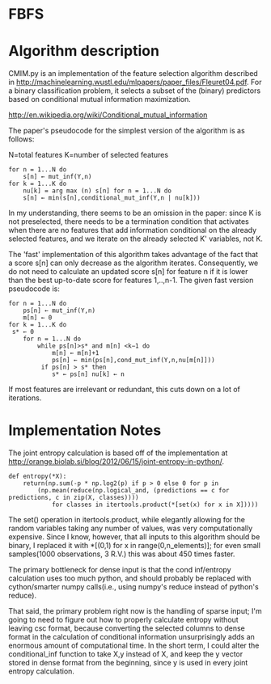 FBFS
====


Algorithm description
====

CMIM.py is an implementation of the feature selection algorithm described in http://machinelearning.wustl.edu/mlpapers/paper_files/Fleuret04.pdf.  For a binary classification problem, it selects a subset of the (binary) predictors based on conditional mutual information maximization.

http://en.wikipedia.org/wiki/Conditional_mutual_information

The paper's pseudocode for the simplest version of the algorithm is as follows:

N=total features
K=number of selected features
```
for n = 1...N do	s[n] ← mut_inf(Y,n)for k = 1...K do	nu[k] = arg max (n) s[n] for n = 1...N do	s[n] ← min(s[n],conditional_mut_inf(Y,n | nu[k]))
```

	
In my understanding, there seems to be an omission in the paper: since K is not preselected, there needs to be a termination condition that activates when there are no features that add information conditional on the already selected features, and we iterate on the already selected K' variables, not K.

The 'fast' implementation of this algorithm takes advantage of the fact that a score s[n] can only decrease as the algorithm iterates.  Consequently, we do not need to calculate an updated score s[n] for feature n if it is lower than the best up-to-date score for features 1,..,n-1.  The given fast version pseudocode is:

```for n = 1...N do	ps[n] ← mut_inf(Y,n) 
	m[n] ← 0for k = 1...K do
 s* ← 0	for n = 1...N do		while ps[n]>s* and m[n] <k−1 do			m[n] ← m[n]+1			ps[n] ← min(ps[n],cond_mut_inf(Y,n,nu[m[n]]))
		 if ps[n] > s* then			s* ← ps[n] nu[k] ← n
```
If most features are irrelevant or redundant, this cuts down on a lot of iterations.



Implementation Notes
====

The joint entropy calculation is based off of the implementation at
http://orange.biolab.si/blog/2012/06/15/joint-entropy-in-python/.

```
def entropy(*X):
    return(np.sum(-p * np.log2(p) if p > 0 else 0 for p in
        (np.mean(reduce(np.logical_and, (predictions == c for predictions, c in zip(X, classes))))
            for classes in itertools.product(*[set(x) for x in X]))))
```
The set() operation in itertools.product, while elegantly allowing for the random variables taking any number of values, was very computationally expensive.  Since I know, however, that all inputs to this algorithm should be binary, I replaced it with *[(0,1) for x in range(0,n_elements)]; for even small samples(1000 observations, 3 R.V.) this was about 450 times faster.

The primary bottleneck for dense input is that the cond inf/entropy calculation uses too much python, and should probably be replaced with cython/smarter numpy calls(i.e., using numpy's reduce instead of python's reduce).

That said, the primary problem right now is the handling of sparse input; I'm going to need to figure out how to properly calculate entropy without leaving csc format, because converting the selected columns to dense format in the calculation of conditional information unsurprisingly adds an enormous amount of computational time.  In the short term, I could alter the conditional_inf function to take X,y instead of X, and keep the y vector stored in dense format from the beginning, since y is used in every joint entropy calculation.  

